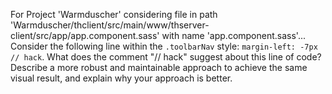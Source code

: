 For Project 'Warmduscher' considering file in path 'Warmduscher/thclient/src/main/www/thserver-client/src/app/app.component.sass' with name 'app.component.sass'... 
Consider the following line within the `.toolbarNav` style: `margin-left: -7px // hack`. What does the comment "// hack" suggest about this line of code? Describe a more robust and maintainable approach to achieve the same visual result, and explain why your approach is better.